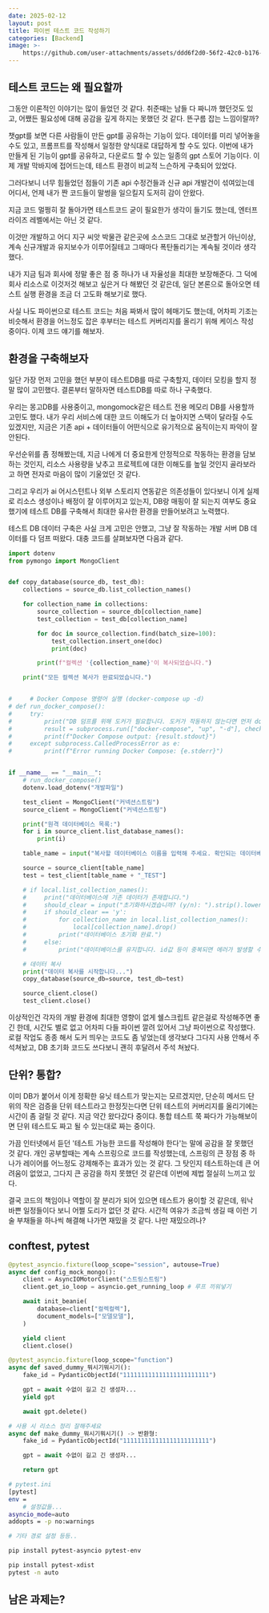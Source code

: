```yaml
---
date: 2025-02-12
layout: post
title: 파이썬 테스트 코드 작성하기
categories: [Backend]
image: >-
    https://github.com/user-attachments/assets/ddd6f2d0-56f2-42c0-b176-23f9c1ddf6de
---
```


## 테스트 코드는 왜 필요할까

그동안 이론적인 이야기는 많이 들었던 것 같다. 취준때는 남들 다 짜니까 했던것도 있고, 어쨌든 필요성에 대해 공감을 깊게 하지는 못했던 것 같다. 뜬구름 잡는 느낌이랄까?

챗gpt를 보면 다른 사람들이 만든 gpt를 공유하는 기능이 있다. 데이터를 미리 넣어놓을수도 있고, 프롬프트를 작성해서 일정한 양식대로 대답하게 할 수도 있다. 이번에 내가 만들게 된 기능이 gpt를 공유하고, 다운로드 할 수 있는 일종의 gpt 스토어 기능이다. 이제 개발 막바지에 접어드는데, 테스트 환경이 비교적 느슨하게 구축되어 있었다.

그러다보니 너무 힘들었던 점들이 기존 api 수정건들과 신규 api 개발건이 섞여있는데 어디서, 언제 내가 짠 코드들이 말썽을 일으킬지 도저히 감이 안왔다.

지금 코드 멀쩡히 잘 돌아가면 테스트코드 굳이 필요한가 생각이 들기도 했는데, 엔터프라이즈 레벨에서는 아닌 것 같다.

이것만 개발하고 어디 지구 씨앗 박물관 같은곳에 소스코드 그대로 보관할거 아닌이상, 계속 신규개발과 유지보수가 이루어질테고 그때마다 폭탄돌리기는 계속될 것이라 생각했다.

내가 지금 팀과 회사에 정말 좋은 점 중 하나가 내 자율성을 최대한 보장해준다. 
그 덕에 회사 리소스로 이것저것 해보고 싶은거 다 해봤던 것 같은데, 일단 본론으로 돌아오면 테스트 실행 환경을 조금 더 고도화 해보기로 했다.

사실 나도 파이썬으로 테스트 코드는 처음 짜봐서 많이 헤매기도 했는데, 어차피 기조는 비슷해서 환경을 어느정도 잡은 후부터는 테스트 커버리지를 올리기 위해 케이스 작성 중이다.
이제 코드 얘기를 해보자.

## 환경을 구축해보자

일단 가장 먼저 고민을 했던 부분이 테스트DB를 따로 구축할지, 데이터 모킹을 할지 정말 많이 고민했다.
결론부터 말하자면 테스트DB를 따로 하나 구축했다.

우리는 몽고DB를 사용중이고, mongomock같은 테스트 전용 메모리 DB를 사용할까 고민도 했다.
내가 우리 서비스에 대한 코드 이해도가 더 높아지면 스택이 달라질 수도 있겠지만, 지금은 기존 api + 데이터들이 어떤식으로 유기적으로 움직이는지 파악이 잘 안된다.

우선순위를 좀 정해봤는데, 지금 나에게 더 중요한게 안정적으로 작동하는 환경을 담보하는 것인지, 리소스 사용량을 낮추고 프로젝트에 대한 이해도를 높일 것인지 골라보라고 하면 
전자로 마음이 많이 기울었던 것 같다.

그리고 우리가 ai 어시스턴트나 외부 스토리지 연동같은 의존성들이 있다보니 이게 실제로 리소스 생성이나 배정이 잘 이루어지고 있는지, DB랑 매핑이 잘 되는지 여부도 중요했기에 테스트 DB를 구축해서 최대한 유사한 환경을 만들어보려고 노력했다.

테스트 DB 데이터 구축은 사실 크게 고민은 안했고, 그냥 잘 작동하는 개발 서버 DB 데이터를 다 덤프 떠왔다.
대충 코드를 살펴보자면 다음과 같다.

```python
import dotenv
from pymongo import MongoClient


def copy_database(source_db, test_db):
    collections = source_db.list_collection_names()

    for collection_name in collections:
        source_collection = source_db[collection_name]
        test_collection = test_db[collection_name]

        for doc in source_collection.find(batch_size=100):
            test_collection.insert_one(doc)
            print(doc)

        print(f"컬렉션 '{collection_name}'이 복사되었습니다.")

    print("모든 컬렉션 복사가 완료되었습니다.")


#     # Docker Compose 명령어 실행 (docker-compose up -d)
# def run_docker_compose():
#     try:
#         print("DB 덤프를 위해 도커가 필요합니다. 도커가 작동하지 않는다면 먼저 docker-desktop을 켜주세요")
#         result = subprocess.run(["docker-compose", "up", "-d"], check=True, capture_output=True, text=True)
#         print(f"Docker Compose output: {result.stdout}")
#     except subprocess.CalledProcessError as e:
#         print(f"Error running Docker Compose: {e.stderr}")


if __name__ == "__main__":
    # run_docker_compose()
    dotenv.load_dotenv("개발파일")

    test_client = MongoClient("커넥션스트링")
    source_client = MongoClient("커넥션스트링")

    print("원격 데이터베이스 목록:")
    for i in source_client.list_database_names():
        print(i)

    table_name = input("복사할 데이터베이스 이름을 입력해 주세요. 확인되는 데이터베이스는 위와 같습니다.").strip()

    source = source_client[table_name]
    test = test_client[table_name + "_TEST"]

    # if local.list_collection_names():
    #     print("데이터베이스에 기존 데이터가 존재합니다.")
    #     should_clear = input("초기화하시겠습니까? (y/n): ").strip().lower()
    #     if should_clear == 'y':
    #         for collection_name in local.list_collection_names():
    #             local[collection_name].drop()
    #         print("데이터베이스 초기화 완료.")
    #     else:
    #         print("데이터베이스를 유지합니다. id값 등이 중복되면 에러가 발생할 수 있습니다")

    # 데이터 복사
    print("데이터 복사를 시작합니다...")
    copy_database(source_db=source, test_db=test)

    source_client.close()
    test_client.close()
```

이상적인건 각자의 개발 환경에 최대한 영향이 없게 쉘스크립트 같은걸로 작성해주면 좋긴 한데, 시간도 별로 없고 어차피 다들 파이썬 깔려 있어서 그냥 파이썬으로 작성했다. 
로컬 작업도 종종 해서 도커 띄우는 코드도 좀 넣었는데 생각보다 그다지 사용 안해서 주석쳐놨고, DB 초기화 코드도 쓰다보니 괜히 후달려서 주석 쳐놨다.


## 단위? 통합?

이미 DB가 붙어서 이게 정확한 유닛 테스트가 맞는지는 모르겠지만, 단순히 메서드 단위의 작은 검증을 단위 테스트라고 한정짓는다면 단위 테스트의 커버리지를 올리기에는 시간이 좀 걸릴 것 같다.
지금 약간 왔다갔다 중이댜. 통합 테스트 쭉 짜다가 가능해보이면 단위 테스트도 짜고 될 수 있는대로 짜는 중이다. 

가끔 인터넷에서 듣던 '테스트 가능한 코드를 작성해야 한다'는 말에 공감을 잘 못했던 것 같다. 개인 공부할때는 계속 스프링으로 코드를 작성했는데, 스프링의 큰 장점 중 하나가 레이어를 어느정도 강제해주는 효과가 있는 것 같다. 그 탓인지 테스트하는데 큰 어려움이 없었고, 그다지 큰 공감을 하지 못했던 것 같은데 이번에 제법 절실히 느끼고 있다. 

결국 코드의 책임이나 역할이 잘 분리가 되어 있으면 테스트가 용이할 것 같은데, 워낙 바쁜 일정들이다 보니 어쩔 도리가 없던 것 같다. 시간적 여유가 조금씩 생길 때 이런 기술 부채들을 하나씩 해결해 나가면 재밌을 것 같다. 나만 재밌으려나?

## conftest, pytest


```python
@pytest_asyncio.fixture(loop_scope="session", autouse=True)
async def config_mock_mongo():
    client = AsyncIOMotorClient("스트링스트링")
    client.get_io_loop = asyncio.get_running_loop # 루프 끼워넣기

    await init_beanie(
        database=client["컬렉컬렉"],
        document_models=["모델모델"],
    )

    yield client
    client.close()

```

```python
@pytest_asyncio.fixture(loop_scope="function")
async def saved_dummy_뭐시기뭐시기():
    fake_id = PydanticObjectId("111111111111111111111111")

    gpt = await 수없이 길고 긴 생성자...
    yield gpt

    await gpt.delete()
```

```python
# 사용 시 리소스 정리 잘해주세요
async def make_dummy_뭐시기뭐시기() -> 반환형:
    fake_id = PydanticObjectId("111111111111111111111111")

    gpt = await 수없이 길고 긴 생성자...

    return gpt
```

```sh
# pytest.ini
[pytest]
env =
    # 설정값들...
asyncio_mode=auto
addopts = -p no:warnings

# 기타 경로 설정 등등..
```

```sh
pip install pytest-asyncio pytest-env
```


```sh
pip install pytest-xdist
pytest -n auto
```

## 남은 과제는?


